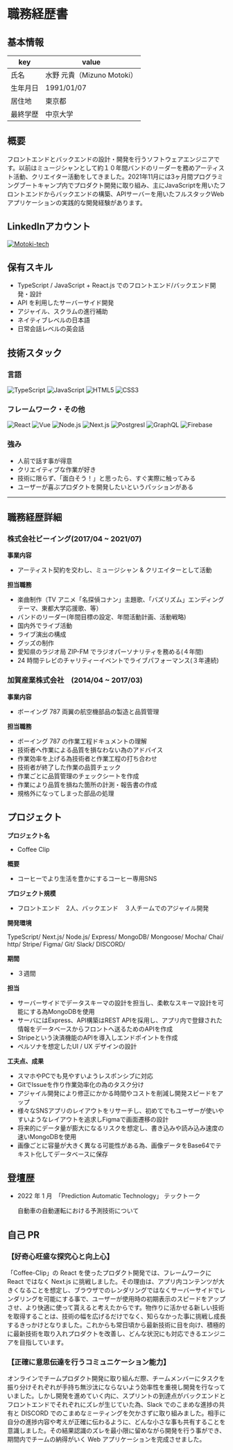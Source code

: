 # 職務経歴書

## 基本情報

| key      | value                      |
| -------- | -------------------------- |
| 氏名     | 水野 元貴（Mizuno Motoki） |
| 生年月日 | 1991/01/07                 |
| 居住地   | 東京都                     |
| 最終学歴 | 中京大学                   |

## 概要

フロントエンドとバックエンドの設計・開発を行うソフトウェアエンジニアです。以前はミュージシャンとして約１０年間バンドのリーダーを務めアーティスト活動、クリエイター活動をしてきました。2021年11月には3ヶ月間プログラミングブートキャンプ内でプロダクト開発に取り組み、主にJavaScriptを用いたフロントエンドからバックエンドの構築、APIサーバーを用いたフルスタックWebアプリケーションの実践的な開発経験があります。


## LinkedInアカウント

<p>
<a href="https://www.linkedin.com/in/motoki-mizuno-8a0793204/" target="_blank"><img alt="Motoki-tech" src="https://img.shields.io/badge/LinkedIn-0077B5?style=for-the-badge&logo=linkedin&logoColor=white"/></a>
</p>

## 保有スキル

- TypeScript / JavaScript + React.js でのフロントエンド/バックエンド開発・設計
- API を利用したサーバーサイド開発
- アジャイル、スクラムの進行補助
- ネイティブレベルの日本語
- 日常会話レベルの英会話


## 技術スタック

### 言語

<p>
    <img alt="TypeScript" src="https://img.shields.io/badge/-TypeScript-007ACC?style=flat-square&logo=typescript&logoColor=white" />
    <img alt="JavaScript" src="https://img.shields.io/badge/-JavaScript-F7DF1E?style=flat-square&logo=JavaScript&logoColor=white" />
    <img alt="HTML5" src="https://img.shields.io/badge/-Html5-E34F26.svg?logo=html5&style=flat-square&logoColor=white" />
    <img alt="CSS3" src="https://img.shields.io/badge/-Css3-1572B6.svg?logo=css3&style=flat-square"/>
</p>

### フレームワーク・その他

<p>
<img alt="React" src="https://img.shields.io/badge/-React-45b8d8?style=flat-square&logo=react&logoColor=white" />
<img alt="Vue" src="https://img.shields.io/badge/-Vue.js-4FC08D?style=flat-square&logo=Vue.js&logoColor=white" />
<img alt="Node.js" src="https://img.shields.io/badge/-Node.js-339933.svg?logo=node.js&style=flat-square&logoColor=white" />
<img alt="Next.js" src="https://img.shields.io/badge/-Next.js-000000.svg?logo=next.js&style=flat-square">
<img alt="Postgresl" src="https://img.shields.io/badge/-PostgreSQL-336791.svg?logo=postgresql&style=flat-square&logoColor=white" />
<img alt="GraphQL" src="https://img.shields.io/badge/-GraphQL-E10098?style=flat-square&logo=graphql&logoColor=white" />
<img alt="Firebase" src="https://img.shields.io/badge/-Firebase-FFCA28?style=flat-square&logo=Firebase&logoColor=white" />
</p>
    
### 強み
- 人前で話す事が得意
- クリエイティブな作業が好き
- 技術に限らず、「面白そう！」と思ったら、すぐ実際に触ってみる
- ユーザーが喜ぶプロダクトを開発したいというパッションがある
---

## 職務経歴詳細

    
### 株式会社ビーイング(2017/04 ~ 2021/07)　　
    
**事業内容**

- アーティスト契約を交わし、ミュージシャン & クリエイターとして活動

**担当職務**

- 楽曲制作（TV アニメ「名探偵コナン」主題歌、「バズリズム」エンディングテーマ、東都大学応援歌、等）
- バンドのリーダー(年間目標の設定、年間活動計画、活動戦略)
- 国内外でライブ活動
- ライブ演出の構成
- グッズの制作
- 愛知県のラジオ局 ZIP-FM でラジオパーソナリティを務める(４年間)
- 24 時間テレビのチャリティーイベントでライブパフォーマンス(３年連続)

    
### 加賀産業株式会社　(2014/04 ~ 2017/03)　

**事業内容**

- ボーイング 787 両翼の航空機部品の製造と品質管理

**担当職務**

- ボーイング 787 の作業工程ドキュメントの理解
- 技術者へ作業による品質を損なわない為のアドバイス
- 作業効率を上げる為技術者と作業工程の打ち合わせ
- 技術者が終了した作業の品質チェック
- 作業ごとに品質管理のチェックシートを作成
- 作業により品質を損ねた箇所の計測・報告書の作成
- 規格外になってしまった部品の処理
    
## プロジェクト
    
**プロジェクト名**

- Coffee Clip

**概要**

- コーヒーでより生活を豊かにするコーヒー専用SNS

**プロジェクト規模**

- フロントエンド　2人、バックエンド　３人チームでのアジャイル開発

**開発環境**

TypeScript/
Next.js/
Node.js/
Express/
MongoDB/
Mongoose/
Mocha/
Chai/
http/
Stripe/
Figma/
Git/
Slack/
DISCORD/

**期間**

- ３週間
    
**担当**

- サーバーサイドでデータスキーマの設計を担当し、柔軟なスキーマ設計を可能にする為MongoDBを使用
- サーバにはExpress、API構築はREST APIを採用し、アプリ内で登録された情報をデータベースからフロントへ送るためのAPIを作成
- Stripeという決済機能のAPIを導入しエンドポイントを作成
- ペルソナを想定したUI / UX デザインの設計

**工夫点、成果**

- スマホやPCでも見やすいようレスポンシブに対応
- GitでIssueを作り作業効率化の為のタスク分け
- アジャイル開発により修正にかかる時間やコストを削減し開発スピードをアップ
- 様々なSNSアプリのレイアウトをリサーチし、初めてでもユーザーが使いやすいようなレイアウトを追求しFigmaで画面遷移の設計
- 将来的にデータ量が膨大になるリスクを想定し、書き込みや読み込み速度の速いMongoDBを使用
- 画像ごとに容量が大きく異なる可能性がある為、画像データをBase64でテキスト化してデータベースに保存






    
## 登壇歴

- 2022 年 1 月　「Prediction Automatic Technology」 テックトーク

    自動車の自動運転における予測技術について

## 自己 PR

### 【好奇心旺盛な探究心と向上心】
    
「Coffee-Clip」の React を使ったプロダクト開発では、フレームワークに React ではなく Next.js に挑戦しました。その理由は、アプリ内コンテンツが大きくなることを想定し、ブラウザでのレンダリングではなくサーバーサイドでレンダリングを可能にする事で、ユーザーが使用時の初期表示のスピードをアップさせ、より快適に使って貰えると考えたからです。物作りに活かせる新しい技術を取得することは、技術の幅を広げるだけでなく、知らなかった事に挑戦し成長するきっかけとなりました。これからも常日頃から最新技術に目を向け、積極的に最新技術を取り入れプロダクトを改善し、どんな状況にも対応できるエンジニアを目指しています。

### 【正確に意思伝達を行うコミュニケーション能力】
オンラインでチームプロダクト開発に取り組んだ際、チームメンバーにタスクを振り分けそれぞれが手持ち無沙汰にならないよう効率性を重視し開発を行なっていました。しかし開発を進めていく内に、スプリントの到達点がバックエンドとフロントエンドでそれぞれにズレが生じていた為、Slack でのこまめな進捗の共有と DISCORD でのこまめなミーティングを欠かさずに取り組みました。相手に自分の進捗内容や考えが正確に伝わるように、どんな小さな事も共有することを意識しました。その結果認識のズレを最小限に留めながら開発を行う事ができ、期間内でチームの納得がいく Web アプリケーションを完成させました。
